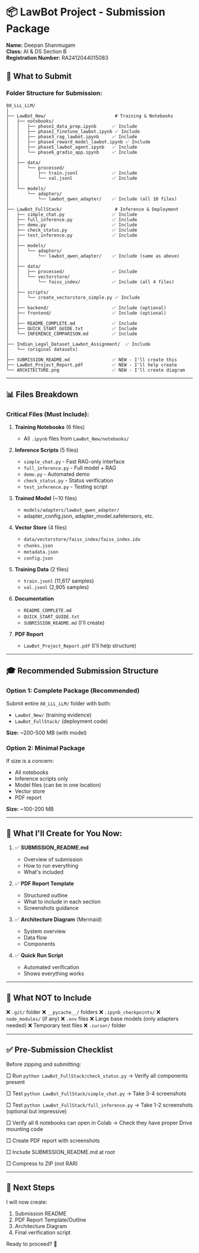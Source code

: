 # 📦 LawBot Project - Submission Package

**Name:** Deepan Shanmugam  
**Class:** AI & DS Section B  
**Registration Number:** RA2412044015083

## 🎯 What to Submit

### **Folder Structure for Submission:**

```
80_LLL_LLM/
│
├── LawBot_New/                          # Training & Notebooks
│   ├── notebooks/
│   │   ├── phase1_data_prep.ipynb      ✅ Include
│   │   ├── phase2_finetune_lawbot.ipynb ✅ Include
│   │   ├── phase3_rag_lawbot.ipynb     ✅ Include
│   │   ├── phase4_reward_model_lawbot.ipynb ✅ Include
│   │   ├── phase5_lawbot_agent.ipynb   ✅ Include
│   │   └── phase6_gradio_app.ipynb     ✅ Include
│   │
│   ├── data/
│   │   └── processed/
│   │       ├── train.jsonl             ✅ Include
│   │       └── val.jsonl               ✅ Include
│   │
│   └── models/
│       └── adapters/
│           └── lawbot_qwen_adapter/    ✅ Include (all 10 files)
│
├── LawBot_FullStack/                    # Inference & Deployment
│   ├── simple_chat.py                  ✅ Include
│   ├── full_inference.py               ✅ Include
│   ├── demo.py                         ✅ Include
│   ├── check_status.py                 ✅ Include
│   ├── test_inference.py               ✅ Include
│   │
│   ├── models/
│   │   └── adapters/
│   │       └── lawbot_qwen_adapter/    ✅ Include (same as above)
│   │
│   ├── data/
│   │   ├── processed/                  ✅ Include
│   │   └── vectorstore/
│   │       └── faiss_index/            ✅ Include (all 4 files)
│   │
│   ├── scripts/
│   │   └── create_vectorstore_simple.py ✅ Include
│   │
│   ├── backend/                        ✅ Include (optional)
│   ├── frontend/                       ✅ Include (optional)
│   │
│   ├── README_COMPLETE.md              ✅ Include
│   ├── QUICK_START_GUIDE.txt           ✅ Include
│   └── INFERENCE_COMPARISON.md         ✅ Include
│
├── Indian_Legal_Dataset_Lawbot_Assignment/  ✅ Include
│   └── (original datasets)
│
├── SUBMISSION_README.md                ✅ NEW - I'll create this
├── LawBot_Project_Report.pdf           ✅ NEW - I'll help create
└── ARCHITECTURE.png                    ✅ NEW - I'll create diagram
```

---

## 📊 Files Breakdown

### **Critical Files (Must Include):**

1. **Training Notebooks** (6 files)
   - All `.ipynb` files from `LawBot_New/notebooks/`
   
2. **Inference Scripts** (5 files)
   - `simple_chat.py` - Fast RAG-only interface
   - `full_inference.py` - Full model + RAG
   - `demo.py` - Automated demo
   - `check_status.py` - Status verification
   - `test_inference.py` - Testing script

3. **Trained Model** (~10 files)
   - `models/adapters/lawbot_qwen_adapter/`
   - adapter_config.json, adapter_model.safetensors, etc.

4. **Vector Store** (4 files)
   - `data/vectorstore/faiss_index/faiss_index.idx`
   - `chunks.json`
   - `metadata.json`
   - `config.json`

5. **Training Data** (2 files)
   - `train.jsonl` (11,617 samples)
   - `val.jsonl` (2,905 samples)

6. **Documentation**
   - `README_COMPLETE.md`
   - `QUICK_START_GUIDE.txt`
   - `SUBMISSION_README.md` (I'll create)

7. **PDF Report**
   - `LawBot_Project_Report.pdf` (I'll help structure)

---

## 🎓 Recommended Submission Structure

### **Option 1: Complete Package** (Recommended)
Submit entire `80_LLL_LLM/` folder with both:
- `LawBot_New/` (training evidence)
- `LawBot_FullStack/` (deployment code)

**Size:** ~200-500 MB (with model)

### **Option 2: Minimal Package**
If size is a concern:
- All notebooks
- Inference scripts only
- Model files (can be in one location)
- Vector store
- PDF report

**Size:** ~100-200 MB

---

## 📄 What I'll Create for You Now:

1. ✅ **SUBMISSION_README.md**
   - Overview of submission
   - How to run everything
   - What's included

2. ✅ **PDF Report Template**
   - Structured outline
   - What to include in each section
   - Screenshots guidance

3. ✅ **Architecture Diagram** (Mermaid)
   - System overview
   - Data flow
   - Components

4. ✅ **Quick Run Script**
   - Automated verification
   - Shows everything works

---

## 🚫 What NOT to Include

❌ `.git/` folder
❌ `__pycache__/` folders
❌ `.ipynb_checkpoints/`
❌ `node_modules/` (if any)
❌ `.env` files
❌ Large base models (only adapters needed)
❌ Temporary test files
❌ `.cursor/` folder

---

## ✅ Pre-Submission Checklist

Before zipping and submitting:

□ Run `python LawBot_FullStack/check_status.py`
  → Verify all components present

□ Test `python LawBot_FullStack/simple_chat.py`
  → Take 3-4 screenshots

□ Test `python LawBot_FullStack/full_inference.py`
  → Take 1-2 screenshots (optional but impressive)

□ Verify all 6 notebooks can open in Colab
  → Check they have proper Drive mounting code

□ Create PDF report with screenshots

□ Include SUBMISSION_README.md at root

□ Compress to ZIP (not RAR)

---

## 📝 Next Steps

I will now create:
1. Submission README
2. PDF Report Template/Outline
3. Architecture Diagram
4. Final verification script

Ready to proceed? 🚀


